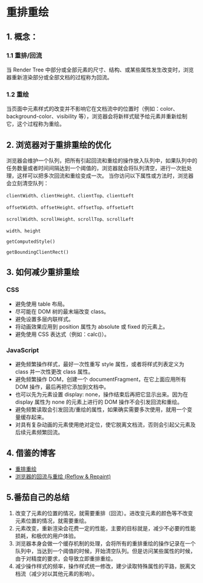 # 重排重绘

## 1. 概念：

### 1.1 重排/回流

当 Render Tree 中部分或全部元素的尺寸、结构、或某些属性发生改变时，浏览器重新渲染部分或全部文档的过程称为回流。

### 1.2 重绘

当页面中元素样式的改变并不影响它在文档流中的位置时（例如：color、background-color、visibility 等），浏览器会将新样式赋予给元素并重新绘制它，这个过程称为重绘。

## 2. 浏览器对于重排重绘的优化

浏览器会维护一个队列，把所有引起回流和重绘的操作放入队列中，如果队列中的任务数量或者时间间隔达到一个阈值的，浏览器就会将队列清空，进行一次批处理，这样可以把多次回流和重绘变成一次。
当你访问以下属性或方法时，浏览器会立刻清空队列：

```text
clientWidth、clientHeight、clientTop、clientLeft

offsetWidth、offsetHeight、offsetTop、offsetLeft

scrollWidth、scrollHeight、scrollTop、scrollLeft

width、height

getComputedStyle()

getBoundingClientRect()
```

## 3. 如何减少重排重绘

### CSS

- 避免使用 table 布局。
- 尽可能在 DOM 树的最末端改变 class。
- 避免设置多层内联样式。
- 将动画效果应用到 position 属性为 absolute 或 fixed 的元素上。
- 避免使用 CSS 表达式（例如：calc()）。

### JavaScript

- 避免频繁操作样式，最好一次性重写 style 属性，或者将样式列表定义为 class 并一次性更改 class 属性。
- 避免频繁操作 DOM，创建一个 documentFragment，在它上面应用所有 DOM 操作，最后再把它添加到文档中。
- 也可以先为元素设置 display: none，操作结束后再把它显示出来。因为在 display 属性为 none 的元素上进行的 DOM 操作不会引发回流和重绘。
- 避免频繁读取会引发回流/重绘的属性，如果确实需要多次使用，就用一个变量缓存起来。
- 对具有复杂动画的元素使用绝对定位，使它脱离文档流，否则会引起父元素及后续元素频繁回流。

## 4. 借鉴的博客

- [重排重绘](https://juejin.cn/post/6844903779700047885)
- [浏览器的回流与重绘 (Reflow & Repaint)](https://juejin.cn/post/6844903569087266823)

## 5.番茄自己的总结

1. 改变了元素的位置的情况，就需要重排（回流）。进改变元素的颜色等不改变元素位置的情况，就需要重绘。
2. 元素改变，重新渲染会花费一定的性能，主要的目标就是，减少不必要的性能损耗，和极优的用户体验。
3. 浏览器本身会做一个缓存机制的处理，会将所有的重排重绘的操作记录在一个队列中，当达到一个阈值的时候，开始清空队列。但是访问某些属性的时候，由于对精度的要求，会导致立即重排重绘。
4. 减少操作样式的频率，操作样式统一修改，建少读取特殊属性的平路，脱离文档流（减少对以其他元素的影响）。
